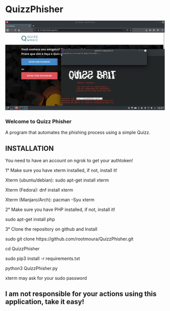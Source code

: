 # QuizzPhisher

![Screenshot](demo.png)

<h3> Welcome to Quizz Phisher </h3>
A program that automates the phishing process using a simple Quizz.
<h2> INSTALLATION </h2>

You need to have an account on ngrok to get your authtoken!

1° Make sure you have xterm installed, if not, install it!
<p>Xterm (ubuntu/debian): sudo apt-get install xterm</p>
<p>Xterm (Fedora): dnf install xterm</p>
<p>Xterm (Manjaro/Arch): pacman -Syu xterm</p>

2° Make sure you have PHP installed, if not, install it!
<p>sudo apt-get install php</p>


3° Clone the repository on github and Install

<p>sudo git clone https://github.com/rootmoura/QuizzPhisher.git</p>
<p>cd QuizzPhisher</p>
<p>sudo pip3 install -r requirements.txt</p>
<p>python3 QuizzPhisher.py</p>
<p>xterm may ask for your sudo password</p>


<h2> I am not responsible for your actions using this application, take it easy! </h2>








